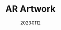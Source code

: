 ---
title: "AR Artwork"
team: "Pabboju Vaishnavi | Agnes Dora R | Khedekar Mansi Santosh | Pooja Kumari"
tags: AR Mobile Unity

video_provider: "youtube"
video_id:

header:
    teaser: /assets/img/projects/2023/course_project_6.jpg

overview: Add a short description of your project here. Here, you can mention the type of application or game you have created. You may also mention the objectives of your project and the intent behind the concept. You can add specific details about the outcome, such as what the user will experience, in what medium and using what devices.


project-link:

active: "yes"
type: "course"
year: "2023"
date: 20230112

---